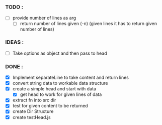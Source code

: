 ### TODO : 
- [ ] provide number of lines as arg
  - [ ] return number of lines given (-n)
     (given lines it has to return given number of lines)

### IDEAS :
- [ ] Take options as object and then pass to head

### DONE :

- [x] Implement separateLine to take content and return lines
- [x] convert string data to workable data structure
- [x] create a simple head and start with data
  - [x] get head to work for given lines of data
- [x] extract fn into src dir
- [x] test for given content to be returned
- [x] create Dir Structure
- [x] create testHead.js
